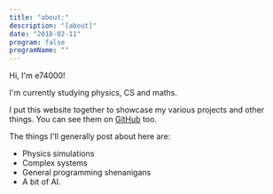 ```yaml
---
title: "about:"
description: "[about]"
date: "2018-02-11"
program: false
programName: ""
---
```


Hi, I'm e74000!

I'm currently studying physics, CS and maths.

I put this website together to showcase my various projects and other things. You can see them on [GitHub](https://github.com/e74000/) too.

The things I'll generally post about here are: 
* Physics simulations
* Complex systems
* General programming shenanigans
* A bit of AI.


